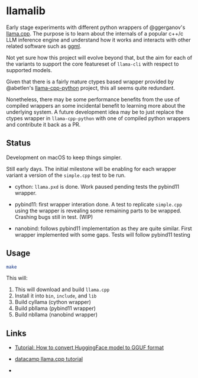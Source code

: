 # llamalib

Early stage experiments with different python wrappers of @ggerganov's [llama.cpp](https://github.com/ggerganov/llama.cpp). The purpose is to learn about the internals of a popular c++/c LLM inference engine and understand how it works and interacts with other related software such as [ggml](https://github.com/ggerganov/ggml).

Not yet sure how this project will evolve beyond that, but the aim for each of the variants to support the core featureset of `llama-cli` with respect to supported models.

Given that there is a fairly mature ctypes based wrapper provided by @abetlen's [llama-cpp-python](https://github.com/abetlen/llama-cpp-python) project, this all seems quite redundant.

Nonetheless, there may be some performance benefits from the use of compiled wrappers an some incidental benefit to learning more about the underlying system. A future development idea may be to just replace the ctypes wrapper in `llama-cpp-python` with one of compiled python wrappers and contribute it back as a PR.

## Status

Development on macOS to keep things simpler.

Still early days. The initial milestone will be enabling for each wrapper variant a version of the `simple.cpp` test to be run.

- cython: `llama.pxd` is done. Work paused pending tests the pybind11 wrapper.

- pybind11: first wrapper interation done. A test to replicate `simple.cpp` using the wrapper is revealing some remaining parts to be wrapped. Crashing bugs still in test. (WIP)

- nanobind: follows pybind11 implementation as they are quite similar. First wrapper implemented with some gaps. Tests will follow pybind11 testing


## Usage

```sh
make
```

This will:

1. This will download and build `llama.cpp`
2. Install it into `bin`, `include`, and `lib`
3. Build cyllama (cython wrapper)
4. Build pbllama (pybind11 wrapper)
5. Build nbllama (nanobind wrapper)


## Links

- [Tutorial: How to convert HuggingFace model to GGUF format](https://github.com/ggerganov/llama.cpp/discussions/2948)

- [datacamp llama.cpp tutorial](https://www.datacamp.com/tutorial/llama-cpp-tutorial)

- 

